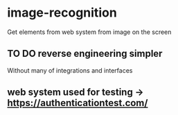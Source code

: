 # image-recognition
Get elements from web system from image on the screen
## TO DO reverse engineering simpler
Without many of integrations and interfaces 

## web system used for testing -> https://authenticationtest.com/

